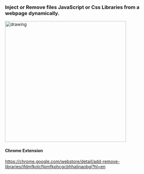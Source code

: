 ### Inject or Remove files JavaScript or Css Libraries from a webpage dynamically.

<img src="https://camo.githubusercontent.com/bd598fe6e7a8f590e9fe8d5fb08c8ec464bcc2f8/68747470733a2f2f6661726d362e737461746963666c69636b722e636f6d2f353135342f31343032393136313734345f366634656238643265385f6f2e706e67" alt="drawing" height="400" />

#### Chrome Extension
https://chrome.google.com/webstore/detail/add-remove-libraries/ifdmfkolcflpmfkphcgcbhhaljnaobgi?hl=en
